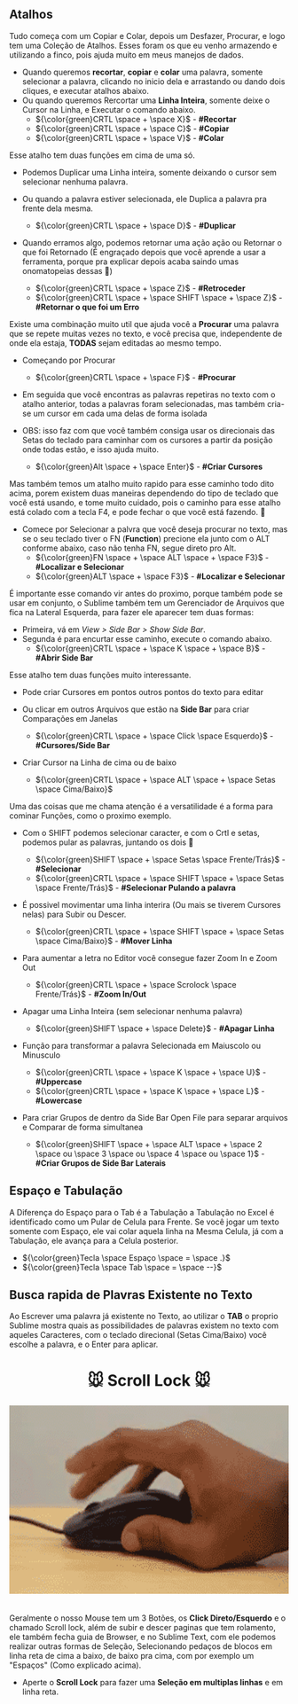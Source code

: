 ## Atalhos

Tudo começa com um Copiar e Colar, depois um Desfazer, Procurar, e logo tem uma Coleção de Atalhos.
Esses foram os que eu venho armazendo e utilizando a finco, pois ajuda muito em meus manejos de dados.

- Quando queremos **recortar**, **copiar** e **colar** uma palavra, somente selecionar a palavra, clicando no inicio dela e arrastando ou dando dois cliques, e executar atalhos abaixo.
- Ou quando queremos Rercortar uma **Linha Inteira**, somente deixe o Cursor na Linha, e Executar o comando abaixo.
    - ${\color{green}CRTL \space + \space X}$ - **#Recortar**
    - ${\color{green}CRTL \space + \space C}$ - **#Copiar**
    - ${\color{green}CRTL \space + \space V}$ - **#Colar** 
    
Esse atalho tem duas funções em cima de uma só.
 - Podemos Duplicar uma Linha inteira, somente deixando o cursor sem selecionar nenhuma palavra.
 - Ou quando a palavra estiver selecionada, ele Duplica a palavra pra frente dela mesma.
    - ${\color{green}CRTL \space + \space D}$ - **#Duplicar** 

- Quando erramos algo, podemos retornar uma ação ação ou Retornar o que foi Retornado (É engraçado depois que você aprende a usar a ferramenta, porque pra explicar depois acaba saindo umas onomatopeias dessas 🤣)
    - ${\color{green}CRTL \space + \space Z}$ - **#Retroceder** 
    - ${\color{green}CRTL \space + \space SHIFT \space + \space Z}$ - **#Retornar o que foi um Erro** 

Existe uma combinação muito util que ajuda você a **Procurar** uma palavra que se repete muitas vezes no texto, e você precisa que, independente de onde ela estaja, **TODAS** sejam editadas ao mesmo tempo.
 - Começando por Procurar
    - ${\color{green}CRTL \space + \space F}$ - **#Procurar** 

 - Em seguida que você encontras as palavras repetiras no texto com o atalho anterior, todas a palavras foram selecionadas, mas também cria-se um cursor em cada uma delas de forma isolada
 - OBS: isso faz com que você também consiga usar os direcionais das Setas do teclado para caminhar com os cursores a partir da posição onde todas estão, e isso ajuda muito.
    - ${\color{green}Alt \space + \space Enter}$ - **#Criar Cursores** 

Mas também temos um atalho muito rapido para esse caminho todo dito acima, porem existem duas maneiras dependendo do tipo de teclado que você está usando, e tome muito cuidado, pois o caminho para esse atalho está colado com a tecla F4, e pode fechar o que você está fazendo. 👹
- Comece por Selecionar a palvra que você deseja procurar no texto, mas se o seu teclado tiver o FN (**Function**) precione ela junto com o ALT conforme abaixo, caso não tenha FN, segue direto pro Alt.
    - ${\color{green}FN \space + \space ALT \space + \space F3}$ - **#Localizar e Selecionar** 
    - ${\color{green}ALT \space + \space F3}$ - **#Localizar e Selecionar** 

É importante esse comando vir antes do proximo, porque também pode se usar em conjunto, o Sublime também tem um Gerenciador de Arquivos que fica na Lateral Esquerda, para fazer ele aparecer tem duas formas:
 - Primeira, vá em *View > Side Bar > Show Side Bar*.
 - Segunda é para encurtar esse caminho, execute o comando abaixo.
    - ${\color{green}CRTL \space + \space K \space + \space B}$ - **#Abrir Side Bar** 

Esse atalho tem duas funções muito interessante.
 - Pode criar Cursores em pontos outros pontos do texto para editar
 - Ou clicar em outros Arquivos que estão na **Side Bar** para criar Comparações em Janelas
    - ${\color{green}CRTL \space + \space Click \space Esquerdo}$ - **#Cursores/Side Bar** 

- Criar Cursor na Linha de cima ou de baixo
    - ${\color{green}CRTL \space + \space ALT \space + \space Setas \space Cima/Baixo}$

Uma das coisas que me chama atenção é a versatilidade é a forma para cominar Funções, como o proximo exemplo.
- Com o SHIFT podemos selecionar caracter, e com o Crtl e setas, podemos pular as palavras, juntando os dois 🤯
    - ${\color{green}SHIFT \space + \space Setas \space Frente/Trás}$ - **#Selecionar** 
    - ${\color{green}CRTL \space + \space SHIFT \space + \space Setas \space Frente/Trás}$ - **#Selecionar Pulando a palavra** 

- É possivel movimentar uma linha interira (Ou mais se tiverem Cursores nelas) para Subir ou Descer.
    - ${\color{green}CRTL \space + \space SHIFT \space + \space Setas \space Cima/Baixo}$ - **#Mover Linha** 

- Para aumentar a letra no Editor você consegue fazer Zoom In e Zoom Out
    - ${\color{green}CRTL \space + \space Scrolock \space Frente/Trás}$ - **#Zoom In/Out** 

- Apagar uma Linha Inteira (sem selecionar nenhuma palavra)
    - ${\color{green}SHIFT \space + \space Delete}$ - **#Apagar Linha** 

- Função para transformar a palavra Selecionada em Maiuscolo ou Minusculo
    - ${\color{green}CRTL \space + \space K \space + \space U}$ - **#Uppercase** 
    - ${\color{green}CRTL \space + \space K \space + \space L}$ - **#Lowercase** 

- Para criar Grupos de dentro da Side Bar Open File para separar arquivos e Comparar de forma simultanea
    - ${\color{green}SHIFT \space + \space ALT \space + \space 2 \space ou \space 3 \space ou \space 4 \space ou \space 1}$ - **#Criar Grupos de Side Bar Laterais** 


## Espaço e Tabulação
	
A Diferença do Espaço para o Tab é a Tabulação a Tabulação no Excel é identificado como um Pular de Celula para Frente.
Se você jogar um texto somente com Espaço, ele vai colar aquela linha na Mesma Celula, já com a Tabulação, ele avança para a Celula posterior.

- ${\color{green}Tecla \space Espaço \space = \space .}$
- ${\color{green}Tecla \space Tab \space = \space --}$

## Busca rapida de Plavras Existente no Texto

Ao Escrever uma palavra já existente no Texto, ao utilizar o **TAB** o proprio Sublime mostra quais as possibilidades de palavras existem no texto com aqueles Caracteres, com o teclado direcional (Setas Cima/Baixo) você escolhe a palavra, e o Enter para aplicar.

<h1>
  <p align="center">🐭 Scroll Lock 🐭</p>
  <p align="center"><img title="Readme" src="https://github.com/ozumaru/Ozumaru-Sublime-Text/blob/main/Documents/Scroll_Lock.gif" alt="README" height="340" wight="200"></p>
</h1>

Geralmente o nosso Mouse tem um 3 Botões, os **Click Direto/Esquerdo** e o chamado Scroll lock, além de subir e descer paginas que tem rolamento, ele também fecha guia de Browser, e no Sublime Text, com ele podemos realizar outras formas de Seleção, Selecionando pedaços de blocos em linha reta de cima a baixo, de baixo pra cima, com por exemplo um "Espaços" (Como explicado acima).

 - Aperte o **Scroll Lock** para fazer uma **Seleção em multiplas linhas** e em linha reta.



